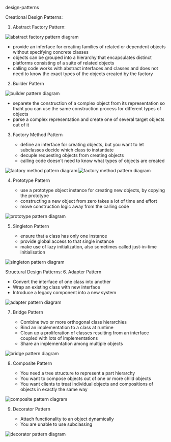 design-patterns

Creational Design Patterns: 
1. Abstract Factory Pattern:
   
![abstract factory pattern diagram](./Diagrams/abstractFactoryPattern.png)

   + provide an inferface for creating families of related or dependent objects without specifying concrete classes
   + objects can be grouped into a hierarchy that encapsulates distinct platforms consisting of a suite of related objects
   + calling code works with abstract interfaces and classes and does not need to know the exact types of the objects created by the factory

2. Builder Pattern

![builder pattern diagram](./Diagrams/builderPattern.png)

   + separete the construction of a complex object from its representation so thaht you can use the same construction process for different types of objects
   + parse a complex representation and create one of several target objects out of it

3. Factory Method Pattern

   + define an interface for creating objects, but you want to let subclasses decide which class to instantiate
   + decuple requesting objects from creating objects
   + calling code doesn't need to know what types of objects are created

![factory method pattern diagram](./Diagrams/factoryMethodPattern.png)
![factory method pattern diagram](./Diagrams/factoryMethodPattern2.png)

4. Prototype Pattern
   
   + use a prototype object instance for creating new objects, by copying the prototype
   + constructing a new object from zero takes a lot of time and effort
   + move construction logic away from the calling code

![prototype pattern diagram](./Diagrams/prototypePattern.png)

5. Singleton Pattern

   + ensure that a class has only one instance
   + provide global access to that single instance
   + make use of lazy initialization, also sometimes called just-in-time initialisation

![singleton pattern diagram](./Diagrams/singletonPattern.png)

Structural Design Patterns:
6. Adapter Pattern

   + Convert the interface of one class into another
   + Wrap an existing class with new interface
   + Introduce a legacy component into a new system

![adapter pattern diagram](./Diagrams/adapterPattern.png)

7. Bridge Pattern

   + Combine two or more orthogonal class hierarchies
   + Bind an implementation to a class at runtime
   + Clean up a proliferation of classes resulting from an interface coupled with lots of implementations
   + Share an implementation among multiple objects

![bridge pattern diagram](./Diagrams/bridgePattern.png)

8. Composite Pattern

   + You need a tree structure to represent a part hierarchy
   + You want to compose objects out of one or more child objects
   + You want clients to treat individual objects and compositions of objects in exactly the same way

![composite pattern diagram](./Diagrams/compositePattern.png)

9. Decorator Pattern

   + Attach functionality to an object dynamically
   + You are unable to use subclassing

![decorator pattern diagram](./Diagrams/decoratorPattern.png)